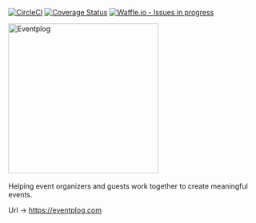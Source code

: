 [![CircleCI](https://circleci.com/gh/TechMeetupsNG/eventplog.svg?style=shield)](https://circleci.com/gh/TechMeetupsNG/eventplog)
[![Coverage Status](https://coveralls.io/repos/github/TechMeetupsNG/eventplog/badge.svg?branch=develop)](https://coveralls.io/github/TechMeetupsNG/eventplog?branch=develop)
[![Waffle.io - Issues in progress](https://badge.waffle.io/TechMeetupsNG/eventplog.png?label=in%20progress&title=In%20Progress)](http://waffle.io/TechMeetupsNG/eventplog)

<img src="https://github.com/TechMeetupsNG/frontend-designs/blob/master/eventplog/assets/eventplog-logo-name-small.png" width="300px" alt="Eventplog" />
&nbsp;

Helping event organizers and guests work together to create meaningful events.


Url -> https://eventplog.com
